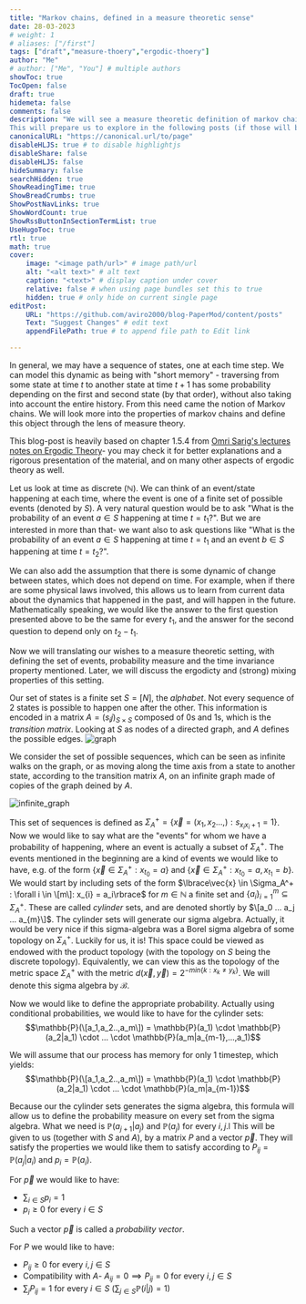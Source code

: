 ```yaml
---
title: "Markov chains, defined in a measure theoretic sense"
date: 28-03-2023
# weight: 1
# aliases: ["/first"]
tags: ["draft","measure-thoery","ergodic-thoery"]
author: "Me"
# author: ["Me", "You"] # multiple authors
showToc: true
TocOpen: false
draft: true
hidemeta: false
comments: false
description: "We will see a measure theoretic definition of markov chains.
This will prepare us to explore in the following posts (if those will be written) the conditions for ergodicity and weak mixing, with connection to graph theory and applications."
canonicalURL: "https://canonical.url/to/page"
disableHLJS: true # to disable highlightjs
disableShare: false
disableHLJS: false
hideSummary: false
searchHidden: true
ShowReadingTime: true
ShowBreadCrumbs: true
ShowPostNavLinks: true
ShowWordCount: true
ShowRssButtonInSectionTermList: true
UseHugoToc: true
rtl: true
math: true
cover:
    image: "<image path/url>" # image path/url
    alt: "<alt text>" # alt text
    caption: "<text>" # display caption under cover
    relative: false # when using page bundles set this to true
    hidden: true # only hide on current single page
editPost:
    URL: "https://github.com/aviro2000/blog-PaperMod/content/posts"
    Text: "Suggest Changes" # edit text
    appendFilePath: true # to append file path to Edit link

---
```

In general, we may have a sequence of states, one at each time step. We can model this dynamic as being with "short memory" - traversing from some state at time $t$ to another state at time $t+1$ has some probability depending on the first and second state (by that order), without also taking into account the entire history. From this need came the notion of Markov chains. 
We will look more into the properties of markov chains and define this object through the lens of measure theory.

This blog-post is heavily based on chapter 1.5.4 from [Omri Sarig's lectures notes on Ergodic Theory](https://www.weizmann.ac.il/math/sarigo/sites/math.sarigo/files/uploads/ergodicnotes.pdf)- you may check it for better explanations and a rigorous presentation of the material, and on many other aspects of ergodic theory as well.

Let us look at time as discrete ($\mathbb{N}$). We can think of an event/state happening at each time, where the event is one of a finite set of possible events (denoted by $S$). 
A very natural question would be to ask "What is the probability of an event $a \in S$ happening at time $t = t_1$?". But we are interested in more than that- we want also to ask questions like "What is the probability of an event $a \in S$ happening at time $t = t_1$ and an event $b \in S$ happening at time $t = t_2$?".

We can also add the assumption that there is some dynamic of change between states, which does not depend on time. For example, when if there are some physical laws involved, this allows us to learn from current data about the dynamics that happened in the past, and will happen in the future. Mathematically speaking, we would like the answer to the first question presented above to be the same for every $t_1$, and the answer for the second question to depend only on $t_2 - t_1$. 

Now we will translating our wishes to a measure theoretic setting, with defining the set of events, probability measure and the time invariance property mentioned. Later, we will discuss the ergodicty and (strong) mixing properties of this setting.

Our set of states is a finite set $S = [N]$, the *alphabet*. Not every sequence of $2$ states is possible to happen one after the other. This information is encoded in a matrix $A = (s_ij)_{S \times S}$ composed of $0$s and $1$s, which is the *transition matrix*. Looking at $S$ as nodes of a directed graph, and $A$ defines the possible edges.
 ![graph](https://i.imgur.com/KNcGfqi.png)

We consider the set of possible sequences, which can be seen as infinite walks on the graph, or as moving along the time axis from a state to another state, according to the transition matrix $A$, on an infinite graph made of copies of the graph deined by $A$.

![infinite_graph](https://i.imgur.com/VVakMo9.png)

This set of sequences is defined as $\Sigma_A^+ = \lbrace\vec{x} = (x_1,x_2...,) : s_{x_i x_i+1} = 1\rbrace$. 
Now we would like to say what are the "events" for whom we have a probability of happening, where an event is actually a subset of $\Sigma_A^+$.
The events mentioned in the beginning are a kind of events we would like to have, e.g. of the form $\lbrace\vec{x} \in \Sigma_A^+ : x_{t_0} = a\rbrace$ and $\lbrace\vec{x} \in \Sigma_A^+ : x_{t_0} = a, x_{t_1} = b\rbrace$.
We would start by including sets of the form $\lbrace\vec{x} \in \Sigma_A^+ : \forall i \in \[m\]: x_{i} = a_i\rbrace$ for $m \in \mathbb{N}$ a finite set and $\lbrace a_i \rbrace_{i=1}^{m} \subseteq \Sigma_A^+$.
These are called *cylinder* sets, and are denoted shortly by $\[a_0 ... a_j ... a_{m}\]$. 
The cylinder sets will generate our sigma algebra. Actually, it would be very nice if this sigma-algebra was a Borel sigma algebra of some topology on $\Sigma_A^+$. Luckily for us, it is!
This space could be viewed as endowed with the product topology (with the topology on $S$ being the discrete topology). Equivalently, we can view this as the topology of the metric space $\Sigma_A^+$ with the metric $d(\vec{x},\vec{y}) = 2^{-min\lbrace k: x_k \neq y_k\rbrace}$. We will denote this sigma algebra by $\mathcal{B}$.

Now we would like to define the appropriate probability.
Actually using conditional probabilities, we would like to have for the cylinder sets:
$$\mathbb{P}(\[a_1,a_2..,a_m\]) = \mathbb{P}(a_1) \cdot \mathbb{P}(a_2|a_1) \cdot ... \cdot \mathbb{P}(a_m|a_{m-1},...,a_1)$$

We will assume that our process has memory for only 1 timestep, which yields:
$$\mathbb{P}(\[a_1,a_2..,a_m\]) = \mathbb{P}(a_1) \cdot \mathbb{P}(a_2|a_1) \cdot ... \cdot \mathbb{P}(a_m|a_{m-1})$$

Because our the cylinder sets generates the sigma algebra, this formula will allow us to define the probability measure on every set from the sigma algebra. What we need is $\mathbb{P}(a_{j+1}|a_j)$ and $\mathbb{P}(a_j)$ for every $i,j$.l
This will be given to us (together with $S$ and $A$), by a matrix $P$ and a vector $\vec{p}$.
They will satisfy the properties we would like them to satisfy according to $P_{ij} = \mathbb{P}(a_j|a_i)$ and $p_i = \mathbb{P}(a_i)$. 

For $\vec{p}$ we would like to have:

- $\sum_{i \in S} p_i = 1$
- $p_i \geq 0$ for every $i \in S$

Such a vector $\vec{p}$ is called a *probability vector*.

For $P$ we would like to have:
- $P_{ij} \geq 0$ for every $i,j \in S$
- Compatibility with $A$- $A_{ij} = 0 \implies P_{ij} = 0$ for every $i,j \in S$
- $\sum_j P_{ij} = 1$ for every $i \in S$ ($\sum_{j \in S}\mathbb{P}(i|j) = 1$)




